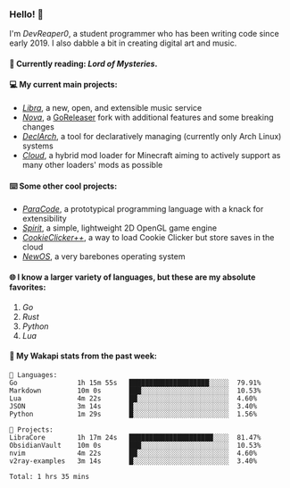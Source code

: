### Hello! 👋

I'm _DevReaper0_, a student programmer who has been writing code since early 2019. I also dabble a bit in creating digital art and music.

#### 📖 Currently reading: *Lord of Mysteries*.

#### 💻 My current main projects:

-   _[Libra](https://github.com/LibraMusic)_, a new, open, and extensible music service
-   _[Nova](https://github.com/LibraMusic/Nova)_, a [GoReleaser](https://github.com/goreleaser/goreleaser) fork with additional features and some breaking changes
-   _[DeclArch](https://github.com/DevReaper0/declarch)_, a tool for declaratively managing (currently only Arch Linux) systems
-   _[Cloud](https://github.com/CloudLoaderMC/CloudLoader)_, a hybrid mod loader for Minecraft aiming to actively support as many other loaders' mods as possible

#### ⌨️ Some other cool projects:

-   _[ParaCode](https://github.com/ParaCodeLang/ParaCode)_, a prototypical programming language with a knack for extensibility
-   _[Spirit](https://gitlab.com/DevReaper0/SpiritEngine)_, a simple, lightweight 2D OpenGL game engine
-   _[CookieClicker++](https://github.com/DevReaper0/CookieClickerPlusPlus)_, a way to load Cookie Clicker but store saves in the cloud
-   _[NewOS](https://github.com/DevReaper0/NewOS)_, a very barebones operating system

#### 🌐 I know a larger variety of languages, but these are my absolute favorites:

1. _Go_
2. _Rust_
3. _Python_
4. _Lua_

#### 📡 My Wakapi stats from the past week:

```text
💾 Languages:
Go               1h 15m 55s   ████████████████████░░░░░  79.91%
Markdown         10m 0s       ███░░░░░░░░░░░░░░░░░░░░░░  10.53%
Lua              4m 22s       ██░░░░░░░░░░░░░░░░░░░░░░░  4.60%
JSON             3m 14s       █░░░░░░░░░░░░░░░░░░░░░░░░  3.40%
Python           1m 29s       █░░░░░░░░░░░░░░░░░░░░░░░░  1.56%

💼 Projects:
LibraCore        1h 17m 24s   █████████████████████░░░░  81.47%
ObsidianVault    10m 0s       ███░░░░░░░░░░░░░░░░░░░░░░  10.53%
nvim             4m 22s       ██░░░░░░░░░░░░░░░░░░░░░░░  4.60%
v2ray-examples   3m 14s       █░░░░░░░░░░░░░░░░░░░░░░░░  3.40%

Total: 1 hrs 35 mins
```
